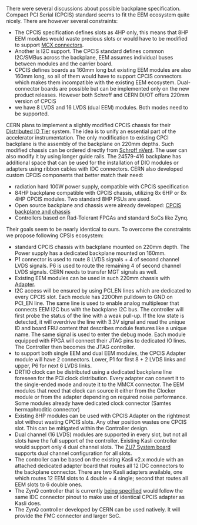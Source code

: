 There were several discussions about possible backplane specification. Compact PCI Serial (CPCIS) standard seems to fit the EEM ecosystem quite nicely.
There are however several constraints:
- The CPCIS specification defines slots as 4HP only, this means that 8HP EEM modules would waste precious slots or would have to be modified to support [MCX connectors](https://github.com/sinara-hw/Sampler/issues/13).
- Another is I2C support. The CPCIS standard defines common I2C/SMBus across the backplane, EEM assumes individual buses between modules and the carrier board.
- CPCIS defines boards as 160mm long but existing EEM modules are also 160mm long, so all of them would have to support CPCIS connectors which makes them incompatible with the existing EEM ecosystem. Dual-connector boards are possible but can be implemented only on the new product releases. However both Schroff and CERN DI/OT offers 220mm version of CPCIS
- we have 8 LVDS and 16 LVDS (dual EEM) modules. Both modes need to be supported.

CERN plans to implement a slightly modified CPCIS chassis for their [Distributed IO Tier](http://accelconf.web.cern.ch/AccelConf/icalepcs2017/posters/thpha071_poster.pdf) system. The idea is to unify an essential part of the accelerator instrumentation. The only modification to existing CPCI backplane is the assembly of the backplane on 220mm depths. Such modified chassis can be ordered directly from [Schroff nVent](https://schroff.nvent.com/en/schroff/24579-416). The user can also modify it by using longer guide rails.
The 24579-416 backplane has additional space that can be used for the installation of DIO modules or adapters using ribbon cables with IDC connectors.
CERN also developed custom CPCIS components that better match their need:
- radiation hard 100W power supply, compatible with CPCIS specification
- 84HP backplane compatible with CPCIS chassis, utilizing 8x 6HP or 8x 4HP CPCIS modules. Two standard 8HP PSUs are used.
- Open source backplane and chassis were already developed: [CPCIS backplane and chassis](https://ohwr.org/project/diot-crate-hw/wikis/home)
- Controllers based on Rad-Tolerant FPGAs and standard SoCs like Zynq.

Their goals seem to be nearly identical to ours. To overcome the constraints we propose following CPSIs ecosystem:
- standard CPCIS chassis with backplane mounted on 220mm depth. The Power supply has a dedicated backplane mounted on 160mm.
- P1 connector is used to route 8 LVDS signals + 4 of second channel LVDS signals. P6 is used to route the remaining 4  of second channel LVDS signals. CERN needs to transfer MGT signals as well. 
- Existing EEM modules can be used in such 220mm chassis with [Adapter](https://github.com/sinara-hw/CompactPCISerial_EEM_Adapter/wiki).
- I2C access will be ensured by using PCI_EN lines which are dedicated to every CPCIS slot. Each module has 220Ohm pulldown to GND on PCI_EN line. The same line is used to enable analog multiplexer that connects EEM I2C bus with the backplane I2C bus. The controller will first probe the status of the line with a weak pull-up. If the low state is detected, it will overdrive the line with 3.3V signal and read the unique ID and board FRU content that describes module features like a unique name. The same signal is used to enter the debug mode. Each module equipped with FPGA will connect their JTAG pins to dedicated IO lines. The Controller then becomes the JTAG controller.
- to support both single EEM and dual EEM modules, the CPCIS Adapter module will have 2 connectors. Lower, P1 for first 8 + 2 LVDS links and upper, P6 for next 6 LVDS links.
- DRTIO clock can be distributed using a dedicated backplane line foreseen for the PCI clock distribution. Every adapter can convert it to the single-ended mode and route it to the MMCX connector. The EEM modules that need that clock can source it either from the Clocker module or from the adapter depending on required noise performance. Some modules already have dedicated clock connector (Samtes hermaphroditic connector)
- Existing 8HP modules can be used with CPCIS Adapter on the rightmost slot without wasting CPCIS slots. Any other position wastes one CPCIS slot. This can be mitigated within the Controller design.
- Dual channel (16 LVDS) modules are supported in every slot, but not all slots have the full support of the controller. Existing Kasli controller would support only 4 dual channel slots. The [ZU7 System board](https://ohwr.org/project/diot-sb-zu/wikis/home) supports dual channel configuration for all slots.
- The controller can be based on the existing Kasli v2.x module with an attached dedicated adapter board that routes all 12 IDC connectors to the backplane connector. There are two Kasli adapters available, one which routes 12 EEM slots to 4 double + 4 single; second that routes all EEM slots to 6 double ones.
- The ZynQ controller that is currently [being specified](https://github.com/sinara-hw/meta/issues/29) would follow the same IDC connector pinout to make use of identical CPCIS adapter as Kasli does.
- The ZynQ controller developed by CERN can be used natively. It will provide the FMC connector and larger SoC.


